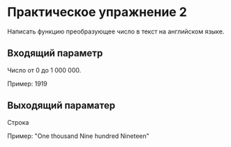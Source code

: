 # Практическое упражнение 2

Написать функцию преобразующее число в текст на английском языке.

## Входящий параметр
Число от 0 до 1 000 000. 

Пример: 1919

## Выходящий параматер
Строка

Пример: "One thousand Nine hundred Nineteen"

